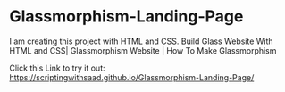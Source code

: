 # Glassmorphism-Landing-Page
I am creating this project with HTML and CSS. Build Glass Website With HTML and CSS| Glassmorphism Website | How To Make Glassmorphism

Click this Link to try it out: https://scriptingwithsaad.github.io/Glassmorphism-Landing-Page/
